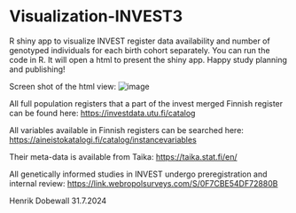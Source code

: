 # Visualization-INVEST3

R shiny app to visualize INVEST register data availability and number of genotyped individuals for each birth cohort separately. 
You can run the code in R. It will open a html to present the shiny app. Happy study planning and publishing!

Screen shot of the html view:
![image](https://github.com/user-attachments/assets/bf7f4852-ffdb-4940-a1b1-57d9ea16a595)

 All full population registers that a part of the invest merged Finnish register can be found here:
 https://investdata.utu.fi/catalog

 All variables available in Finnish registers can be searched here:
 https://aineistokatalogi.fi/catalog/instancevariables

 Their meta-data is available from Taika: 
 https://taika.stat.fi/en/

 All genetically informed studies in INVEST undergo preregistration and internal review:
https://link.webropolsurveys.com/S/0F7CBE54DF72880B



 Henrik Dobewall 31.7.2024
